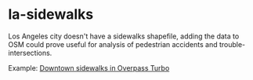 # la-sidewalks
Los Angeles city doesn't have a sidewalks shapefile, adding the data to OSM could prove useful for analysis of pedestrian accidents and trouble-intersections.

Example: [Downtown sidewalks in Overpass Turbo](http://overpass-turbo.eu/s/h5y)
